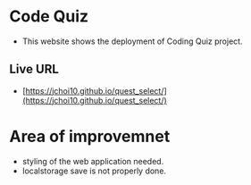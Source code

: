 # Code Quiz

- This website shows the deployment of Coding Quiz project.


## Live URL

- [https://jchoi10.github.io/quest_select/](https://jchoi10.github.io/quest_select/)

# Area of improvemnet

- styling of the web application needed.
- localstorage save is not properly done.